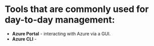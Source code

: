 # Tools that are commonly used for day-to-day management:

- **Azure Portal** - interacting with Azure via a GUI.
- **Azure CLI** - 

<!--stackedit_data:
eyJoaXN0b3J5IjpbLTEwNDI5MDcyNTQsNzMwOTk4MTE2XX0=
-->